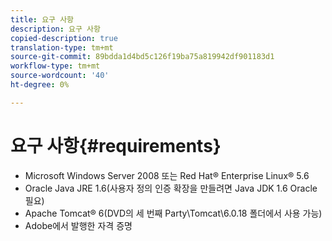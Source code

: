 ```yaml
---
title: 요구 사항
description: 요구 사항
copied-description: true
translation-type: tm+mt
source-git-commit: 89bdda1d4bd5c126f19ba75a819942df901183d1
workflow-type: tm+mt
source-wordcount: '40'
ht-degree: 0%

---
```



# 요구 사항{#requirements}

* Microsoft Windows Server 2008 또는 Red Hat® Enterprise Linux® 5.6
* Oracle Java JRE 1.6(사용자 정의 인증 확장을 만들려면 Java JDK 1.6 Oracle 필요)
* Apache Tomcat® 6(DVD의 세 번째 Party\Tomcat\6.0.18 폴더에서 사용 가능)
* Adobe에서 발행한 자격 증명

